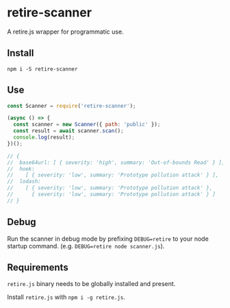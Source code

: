 # retire-scanner

A retire.js wrapper for programmatic use.

## Install
```
npm i -S retire-scanner
```

## Use
```js
const Scanner = require('retire-scanner');

(async () => {
  const scanner = new Scanner({ path: 'public' });
  const result = await scanner.scan();
  console.log(result);
})();

// { 
//  base64url: [ { severity: 'high', summary: 'Out-of-bounds Read' } ],
//  hoek:
//    [ { severity: 'low', summary: 'Prototype pollution attack' } ],
//  lodash:
//    [ { severity: 'low', summary: 'Prototype pollution attack' },
//      { severity: 'low', summary: 'Prototype pollution attack' } ]
// }
```

## Debug
Run the scanner in debug mode by prefixing `DEBUG=retire` to your node startup command. (e.g. `DEBUG=retire node scanner.js`).

## Requirements
`retire.js` binary needs to be globally installed and present.

Install `retire.js` with `npm i -g retire.js`.